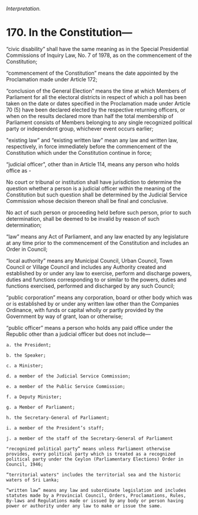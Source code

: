 *Interpretation.*

# 170. In the Constitution—

“civic disability” shall have the same meaning as in the Special Presidential Commissions of Inquiry Law, No. 7 of 1978, as on the commencement of the Constitution;

“commencement of the Constitution” means the date appointed by the Proclamation made under Article 172;

“conclusion of the General Election” means the time at which Members of Parliament for all the electoral districts in respect of which a poll has been taken on the date or dates specified in the Proclamation made under Article 70 (5) have been declared elected by the respective returning officers, or when on the results declared more than half the total membership of Parliament consists of Members belonging to any single recognized political party or independent group, whichever event occurs earlier;

"existing law” and “existing written law” mean any law and written law, respectively, in force immediately before the commencement of the Constitution which under the Constitution continue in force;

“judicial officer", other than in Article 114, means any person who holds office as -

No court or tribunal or institution shall have jurisdiction to determine the question whe­ther a person is a judicial officer within the meaning of the Constitution but such question shall be determined by the Judicial Service Commission whose decision thereon shall be final and conclusive.

No act of such person or proceeding held before such person, prior to such determination, shall be deemed to be invalid by reason of such determination;

“law” means any Act of Parliament, and any law enacted by any legislature at any time prior to the com­mencement of the Constitution and includes an Order in Council;

“local authority” means any Municipal Council, Urban Council, Town Council or Village Council and includes any Authority created and established by or under any law to exercise, perform and discharge powers, duties and functions corresponding to or similar to the powers, duties and functions exercised, performed and discharged by any such Council;

“public corporation” means any corporation, board or other body which was or is established by or under any written law other than the Companies Ordinance, with funds or capital wholly or partly provided by the Government by way of grant, loan or otherwise;

“public officer” means a person who holds any paid office under the Republic other than a judicial officer but does not include—

    a. the President;

    b. the Speaker;

    c. a Minister;

    d. a member of the Judicial Service Commission;

    e. a member of the Public Service Commission;

    f. a Deputy Minister;

    g. a Member of Parliament;

    h. the Secretary-General of Parliament;

    i. a member of the President’s staff;

    j. a member of the staff of the Secretary-General of Parliament

    "recognized political party” means unless Parliament otherwise provides, every political party which is treated as a recognized political party under the Ceylon (Parliamentary Elections) Order in Council, 1946;

    “territorial waters" includes the territorial sea and the historic waters of Sri Lanka;

    “written law” means any law and subordinate legislation and includes statutes made by a Provincial Council, Orders, Proclamations, Rules, By-laws and Regulations made or issued by any body or person having power or authority under any law to make or issue the same.